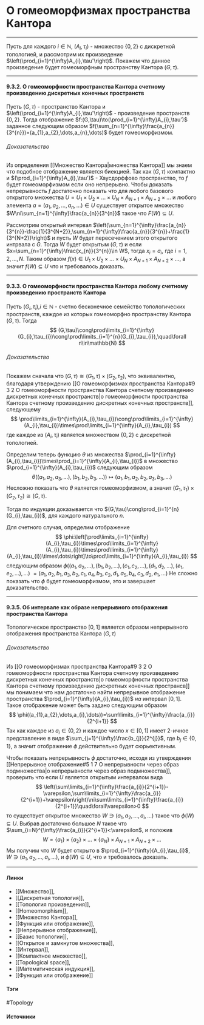 # О гомеоморфизмах пространства Кантора
***
Пусть для каждого $i\in\mathbb{N}$, $(A_{i},\tau_{i})$ - множество $\{0,2\}$ с дискретной топологией, и рассмотрим их произведение $\left(\prod_{i=1}^{\infty}A_{i},\tau'\right)$. Покажем что данное произведение будет гомеоморфным пространству Кантора $(G,\tau)$.
***
#### 9.3.2. О гомеоморфности пространства Кантора счетному произведению дискретных конечных пространств
Пусть $(G,\tau)$ - пространство Кантора и $\left(\prod_{i=1}^{\infty}A_{i},\tau'\right)$ - произведение пространств $\{0,2\}$. Тогда отображение $f:(G,\tau)\to(\prod_{i=1}^{\infty}A_{i},\tau')$ заданное следующим образом $f(\sum_{n=1}^{\infty}\frac{a_{n}}{3^{n}})=(a_{1},a_{2},\dots,a_{n},\dots)$ будет гомеоморфизмом.
###### Доказательство
Из определения [[Множество Кантора|множества Кантора]] мы знаем что подобное отображение является биекцией. Так как $(G,\tau)$ компактно и $(\prod_{i=1}^{\infty}A_{i},\tau')$ - Хаусдорффово пространство, то $f$ будет гомеоморфизмом если оно непрерывно.
Чтобы доказать непрерывность $f$ достаточно показать что для любого базового открытого множества $U=U_{1}\times U_{2}\times\dots\times U_{N}\times A_{N+1}\times A_{N+2}\times\dots$ и любого элемента $a=(a_{1},a_{2},\dots,a_{n},\dots)\in U$ существует открытое множество $W\ni\sum_{n=1}^{\infty}\frac{a_{n}}{3^{n}}$ такое что $F(W)\subseteq U$.

Рассмотрим открытый интервал $\left(\sum_{n=1}^{\infty}\frac{a_{n}}{3^{n}}-\frac{1}{3^{N+2}},\sum_{n=1}^{\infty}\frac{a_{n}}{3^{n}}+\frac{1}{3^{N+2}}\right)$ и пусть $W$ будет пересечением этого открытого интрвала с $G$. Тогда $W$ будет открытым $(G,\tau)$ и если $x=\sum_{n=1}^{\infty}\frac{x_{n}}{3^{n}}\in W$, тогда $x_{i}=a_{i}$, где $i=1,2,\dots,N$.
Таким образом $f(x)\in U_{1}\times U_{2}\times\dots\times U_{N}\times A_{N+1}\times A_{N+2}\times\dots$, а значит $f(W)\subseteq U$ что и требовалось доказать.
***
#### 9.3.3. О гомеоморфности пространства Кантора любому счетному произведению пространств Кантора
Пусть $(G_{i},\tau_{i})$,$i\in\mathbb{N}$ - счетно бесконечное семейство топологических пространств, каждое из которых гомеоморфно пространству Кантора $(G,\tau)$. Тогда
$$
(G,\tau)\cong\prod\limits_{i=1}^{\infty}(G_{i},\tau_{i})\cong\prod\limits_{i=1}^{n}(G_{i},\tau_{i}),\quad\forall n\in\mathbb{N}
$$
###### Доказательство
Покажем сначала что $(G,\tau)\cong(G_{1},\tau)\times(G_{2},\tau_{2})$, что эквивалентно, благодаря утверждению [[О гомеоморфизмах пространства Кантора#9 3 2 О гомеоморфности пространства Кантора счетному произведению дискретных конечных пространств|о гомеоморфности пространства Кантора счетному произведению дискретных конечных пространств]], следующему
$$
\prod\limits_{i=1}^{\infty}(A_{i},\tau_{i})\cong\prod\limits_{i=1}^{\infty}(A_{i},\tau_{i})\times\prod\limits_{i=1}^{\infty}(A_{i},\tau_{i})
$$
где каждое из $(A_{i},\tau_{i})$ является множеством $\{0,2\}$ с дискретной топологией.

Определим теперь функцию $\theta$ из множества $\prod_{i=1}^{\infty}(A_{i},\tau_{i})\times\prod_{i=1}^{\infty}(A_{i},\tau_{i})$ в множество $\prod_{i=1}^{\infty}(A_{i},\tau_{i})$ следующим образом
$$
\theta((a_{1},a_{2},a_{3},\dots),(b_{1},b_{2},b_{3},\dots))\mapsto(a_{1},b_{1},a_{2},b_{2},a_{3},b_{3},\dots)
$$
Несложно показать что $\theta$ является гомеоморфизмом, а значит $(G_{1},\tau_{1})\times(G_{2},\tau_{2})\cong(G,\tau)$.

Тогда по индукции доказывается что $(G,\tau)\cong\prod_{i=1}^{n}(G_{i},\tau_{i})$, для каждого натурального $n$.

Для счетного случая, определим отображение
$$
\phi:\left[\prod\limits_{i=1}^{\infty}(A_{i},\tau_{i})\times\prod\limits_{i=1}^{\infty}(A_{i},\tau_{i})\times\prod\limits_{i=1}^{\infty}(A_{i},\tau_{i})\times\dots\right]\to\prod\limits_{i=1}^{\infty}(A_{i},\tau_{i})
$$
следующим образом
$\phi((a_{1},a_{2},\dots),(b_{1},b_{2},\dots),(c_{1},c_{2},\dots),(d_{1},d_{2},\dots),(e_{1},e_{2},\dots),\dots)$
$=(a_{1},a_{2},b_{1},a_{3},b_{2},c_{1},a_{4},b_{3},c_{2},d_{1},a_{5},b_{4},c_{3},d_{2},e_{1},\dots)$
Не сложно показать что $\phi$ будет гомеоморфизмом, это и завершает доказательство.
***
#### 9.3.5. Об интервале как образе непрерывного отображения пространства Кантора
Топологическое пространство $[0,1]$ является образом непрерывного отображения пространства Кантора $(G,\tau)$
###### Доказательство
Из [[О гомеоморфизмах пространства Кантора#9 3 2 О гомеоморфности пространства Кантора счетному произведению дискретных конечных пространств|о гомеоморфности пространства Кантора счетному произведению дискретных конечных пространсв]] мы понимаем что нам достаточно найти непрерывное отображение пространства $\prod_{i=1}^{\infty}(A_{i},\tau_{i})$ *на* интервал $[0,1]$. Такое отображение может быть задано следующим образом
$$
\phi((a_{1},a_{2},\dots,a_{i},\dots))=\sum\limits_{i=1}^{\infty}\frac{a_{i}}{2^{i+1}}
$$
Так как каждое из $a_{i}\in\{0,2\}$ и каждое число $x\in[0,1]$ имеет 2-ичное представление в виде $\sum_{j=1}^{\infty}\frac{b_{j}}{2^{j}}$, где $b_{j}\in\{0,1\}$, а значит отображение $\phi$ действительно будет сюрьективным.

Чтобы показать непрерывность $\phi$ достаточно, исходя из утверждения [[Непрерывное отображение#5 1 7 О непрерывности через образ подмножества|о непрерывности через образ подмножества]], проверить что если $U$ является открытым интервалом вида
$$
\left(\sum\limits_{i=1}^{\infty}\frac{a_{i}}{2^{i+1}}-\varepsilon,\sum\limits_{i=1}^{\infty}\frac{a_{i}}{2^{i+1}}+\varepsilon\right)\ni\sum\limits_{i=1}^{\infty}\frac{a_{i}}{2^{i+1}}\quad\forall\varepsilon>0
$$
то существует открытое множество $W\ni(a_{1},a_{2},\dots,a_{i},\dots)$ такое что $\phi(W)\subseteq U$. Выбрав достаточно большое $N$ такое что $\sum_{i=N}^{\infty}\frac{a_{i}}{2^{i+1}}<\varepsilon$, и положив
$$
W=\{a_{1}\}\times\{a_{2}\}\times\dots\times\{a_{N}\}\times A_{N+1}\times A_{N+2}\times\dots
$$
Мы получим что $W$ будет открыто в $\prod_{i=1}^{\infty}(A_{i},\tau_{i}$, $W\ni(a_{1},a_{2},\dots,a_{i},\dots)$, и $\phi(W)\subseteq U$, что и требовалось доказать.
***
#### Линки
- [[Множество]],
- [[Дискретная топология]],
- [[Топология произведения]],
- [[Homeomorphism]],
- [[Множество Кантора]],
- [[Функция или отображение]],
- [[Непрерывное отображение]],
- [[Базис топологии]],
- [[Открытое и замкнутое множества]],
- [[Интервал]],
- [[Компактное множество]],
- [[Topological space]],
- [[Математическая индукция]],
- [[Функция или отображение]]
#### Тэги
 #Topology 
#### Источники
